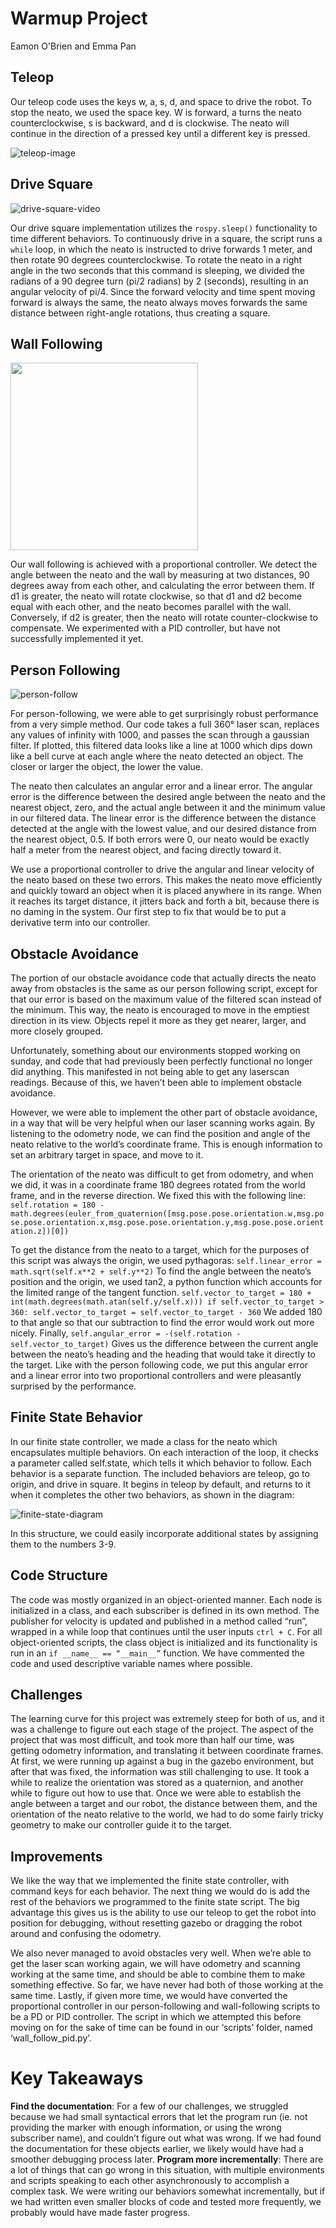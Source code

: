                    
# Warmup Project
Eamon O'Brien and Emma Pan

## Teleop
Our teleop code uses the keys w, a, s, d, and space to drive the robot. To stop the neato, we used the space key. W is forward, a turns the neato counterclockwise, s is backward, and d is clockwise. The neato will continue in the direction of a pressed key until a different key is pressed.

![teleop-image](https://github.com/epan547/warmup_project/blob/master/media/teleop.png)


## Drive Square
![drive-square-video](https://github.com/epan547/warmup_project/blob/master/media/drive_square.gif)

Our drive square implementation utilizes the `rospy.sleep()` functionality to time different behaviors. To continuously drive in a square, the script runs a `while` loop, in which  the neato is instructed to drive forwards 1 meter, and then rotate 90 degrees counterclockwise. To rotate the neato in a right angle in the two seconds that this command is sleeping, we divided the radians of a 90 degree turn (pi/2 radians) by 2 (seconds), resulting in an angular velocity of pi/4. Since the forward velocity and time spent moving forward is always the same, the neato always moves forwards the same distance between right-angle rotations, thus creating a square. 

## Wall Following

<img src="https://github.com/epan547/warmup_project/blob/master/media/wall_follow.jpeg" width="300">

Our wall following is achieved with a proportional controller. We detect the angle between the neato and the wall by measuring at two distances, 90 degrees away from each other, and calculating the error between them. If d1 is greater, the neato will rotate clockwise, so that d1 and d2 become equal with each other, and the neato becomes parallel with the wall. Conversely, if d2 is greater, then the neato will rotate counter-clockwise to compensate. We experimented with a PID controller, but have not successfully implemented it yet.

## Person Following

![person-follow](https://github.com/epan547/warmup_project/blob/master/media/person_follow.gif)

For person-following, we were able to get surprisingly robust performance from a very simple method. Our code takes a full 360° laser scan, replaces any values of infinity with 1000, and passes the scan through a gaussian filter. If plotted, this filtered data looks like a line at 1000 which dips down like a bell curve at each angle where the neato detected an object. The closer or larger the object, the lower the value.

The neato then calculates an angular error and a linear error. The angular error is the difference between the desired angle between the neato and the nearest object, zero, and the actual angle between it and the minimum value in our filtered data. The linear error is the difference between the distance detected at the angle with the lowest value, and our desired distance from the nearest object, 0.5. If both errors were 0, our neato would be exactly half a meter from the nearest object, and facing directly toward it.

We use a proportional controller to drive the angular and linear velocity of the neato based on these two errors. This makes the neato move efficiently and quickly toward an object when it is placed anywhere in its range. When it reaches its target distance, it jitters back and forth a bit, because there is no daming in the system. Our first step to fix that would be to put a derivative term into our controller.

## Obstacle Avoidance

The portion of our obstacle avoidance code that actually directs the neato away from obstacles is the same as our person following script, except for that our error is based on the maximum value of the filtered scan instead of the minimum. This way, the neato is encouraged to move in the emptiest direction in its view. Objects repel it more as they get nearer, larger, and more closely grouped.

Unfortunately, something about our environments stopped working on sunday, and code that had previously been perfectly functional no longer did anything. This manifested in not being able to get any laserscan readings. Because of this, we haven’t been able to implement obstacle avoidance.

However, we were able to implement the other part of obstacle avoidance, in a way that will be very helpful when our laser scanning works again. By listening to the odometry node, we can find the position and angle of the neato relative to the world’s coordinate frame. This is enough information to set an arbitrary target in space, and move to it. 

The orientation of the neato was difficult to get from odometry, and when we did, it was in a coordinate frame 180 degrees rotated from the world frame, and in the reverse direction. We fixed this with the following line:
  `self.rotation = 180 -             math.degrees(euler_from_quaternion([msg.pose.pose.orientation.w,msg.pose.pose.orientation.x,msg.pose.pose.orientation.y,msg.pose.pose.orientation.z])[0])`

To get the distance from the neato to a target, which for the purposes of this script was always the origin, we used pythagoras: 
  `self.linear_error = math.sqrt(self.x**2 + self.y**2)`
To find the angle between the neato’s position and the origin, we used tan2, a python function which accounts for the limited range of the tangent function.
   `self.vector_to_target = 180 + int(math.degrees(math.atan(self.y/self.x)))
       if self.vector_to_target > 360:
           self.vector_to_target = self.vector_to_target - 360`
We added 180 to that angle so that our subtraction to find the error would work out more nicely.
Finally,
  `self.angular_error = -(self.rotation - self.vector_to_target)`
Gives us the difference between the current angle between the neato’s heading and the heading that would take it directly to the target.
Like with the person following code, we put this angular error and a linear error into two proportional controllers and were pleasantly surprised by the performance.

## Finite State Behavior

In our finite state controller, we made a class for the neato which encapsulates multiple behaviors. On each interaction of the loop, it checks a parameter called self.state, which tells it which behavior to follow. Each behavior is a separate function.
The included behaviors are teleop, go to origin, and drive in square. It begins in teleop by default, and returns to it when it completes the other two behaviors, as shown in the diagram:

![finite-state-diagram](https://github.com/epan547/warmup_project/blob/master/media/rsz_finite_state_diagram.jpg)

In this structure, we could easily incorporate additional states by assigning them to the numbers 3-9.

## Code Structure
  
The code was mostly organized in an object-oriented manner. Each node is initialized in a class, and each subscriber is defined in its own method. The publisher for velocity is updated and published in a method called “run”, wrapped in a while loop that continues until the user inputs `ctrl + C`.
For all object-oriented scripts, the class object is initialized and its functionality is run in an `if __name__ == “__main__”` function. We have commented the code and used descriptive variable names where possible.

## Challenges

The learning curve for this project was extremely steep for both of us, and it was a challenge to figure out each stage of the project. The aspect of the project that was most difficult, and took more than half our time, was getting odometry information, and translating it between coordinate frames. At first, we were running up against a bug in the gazebo environment, but after that was fixed, the information was still challenging to use. It took a while to realize the orientation was stored as a quaternion, and another while to figure out how to use that.
Once we were able to establish the angle between a target and our robot, the distance between them, and the orientation of the neato relative to the world, we had to do some fairly tricky geometry to make our controller guide it to the target.

## Improvements

We like the way that we implemented the finite state controller, with command keys for each behavior. The next thing we would do is add the rest of the behaviors we programmed to the finite state script. The big advantage this gives us is the ability to use our teleop to get the robot into position for debugging, without resetting gazebo or dragging the robot around and confusing the odometry.

We also never managed to avoid obstacles very well. When we’re able to get the laser scan working again, we will have odometry and scanning working at the same time, and should be able to combine them to make something effective. So far, we have never had both of those working at the same time.
Lastly, if given more time, we would have converted the proportional controller in our person-following and wall-following scripts to be a PD or PID controller. The script in which we attempted this before moving on for the sake of time can be found in our ‘scripts’ folder, named ‘wall_follow_pid.py’.

# Key Takeaways          
**Find the documentation**: For a few of our challenges, we struggled because we had small syntactical errors that let the program run (ie. not providing the marker with enough information, or using the wrong subscriber name), and couldn’t figure out what was wrong. If we had found the documentation for these objects earlier, we likely would have had a smoother debugging process later.
**Program more incrementally**: There are a lot of things that can go wrong in this situation, with multiple environments and scripts speaking to each other asynchronously to accomplish a complex task. We were writing our behaviors somewhat incrementally, but if we had written even smaller blocks of code and tested more frequently, we probably would have made faster progress.
